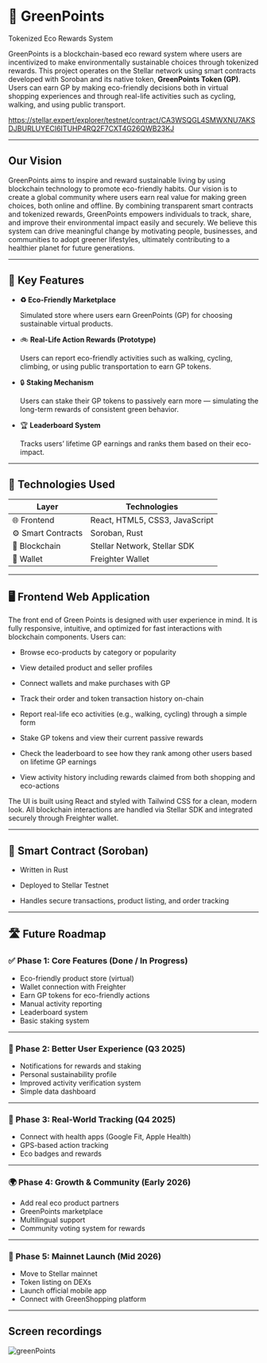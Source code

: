# 🌱 GreenPoints

Tokenized Eco Rewards System

GreenPoints is a blockchain-based eco reward system where users are incentivized to make environmentally sustainable choices through tokenized rewards. This project operates on the Stellar network using smart contracts developed with Soroban and its native token, **GreenPoints Token (GP)**. Users can earn GP by making eco-friendly decisions both in virtual shopping experiences and through real-life activities such as cycling, walking, and using public transport.

https://stellar.expert/explorer/testnet/contract/CA3WSQGL4SMWXNU7AKSDJBURLUYECI6ITUHP4RQ2F7CXT4G26QWB23KJ

---
## Our Vision

GreenPoints aims to inspire and reward sustainable living by using blockchain technology to promote eco-friendly habits. Our vision is to create a global community where users earn real value for making green choices, both online and offline. By combining transparent smart contracts and tokenized rewards, GreenPoints empowers individuals to track, share, and improve their environmental impact easily and securely. We believe this system can drive meaningful change by motivating people, businesses, and communities to adopt greener lifestyles, ultimately contributing to a healthier planet for future generations.

---

## 🌟 Key Features
- **♻️ Eco-Friendly Marketplace**

  Simulated store where users earn GreenPoints (GP) for choosing sustainable virtual products.

- 🚲 **Real-Life Action Rewards (Prototype)**
  
  Users can report eco-friendly activities such as walking, cycling, climbing, or using public transportation to earn GP tokens.

- 🔒 **Staking Mechanism**

  Users can stake their GP tokens to passively earn more — simulating the long-term rewards of consistent green behavior.

- 🏆 **Leaderboard System**

  Tracks users’ lifetime GP earnings and ranks them based on their eco-impact.

---

## **🧰 Technologies Used**

| Layer              | Technologies                   |
| ------------------ | ------------------------------ |
| 🌐 Frontend        | React, HTML5, CSS3, JavaScript |
| ⚙️ Smart Contracts | Soroban, Rust                  |
| 🔗 Blockchain      | Stellar Network, Stellar SDK   |
| 🔐 Wallet          | Freighter Wallet               |


---

## 🖥️ Frontend Web Application

The front end of Green Points is designed with user experience in mind. It is fully responsive, intuitive, and optimized for fast interactions with blockchain components. Users can:

- Browse eco-products by category or popularity

- View detailed product and seller profiles

- Connect wallets and make purchases with GP

- Track their order and token transaction history on-chain

- Report real-life eco activities (e.g., walking, cycling) through a simple form

- Stake GP tokens and view their current passive rewards

- Check the leaderboard to see how they rank among other users based on lifetime GP earnings

- View activity history including rewards claimed from both shopping and eco-actions

The UI is built using React and styled with Tailwind CSS for a clean, modern look. All blockchain interactions are handled via Stellar SDK and integrated securely through Freighter wallet.

---

## 📄 Smart Contract (Soroban)

- Written in Rust

- Deployed to Stellar Testnet

- Handles secure transactions, product listing, and order tracking

---

## 🛣️ Future Roadmap  

### ✅ Phase 1: Core Features (Done / In Progress)  
- Eco-friendly product store (virtual)  
- Wallet connection with Freighter  
- Earn GP tokens for eco-friendly actions  
- Manual activity reporting  
- Leaderboard system  
- Basic staking system  

---

### 🔄 Phase 2: Better User Experience (Q3 2025)  
- Notifications for rewards and staking  
- Personal sustainability profile  
- Improved activity verification system  
- Simple data dashboard  

---

### 📱 Phase 3: Real-World Tracking (Q4 2025)  
- Connect with health apps (Google Fit, Apple Health)  
- GPS-based action tracking  
- Eco badges and rewards  

---

### 🌍 Phase 4: Growth & Community (Early 2026)  
- Add real eco product partners  
- GreenPoints marketplace  
- Multilingual support  
- Community voting system for rewards  

---

### 🚀 Phase 5: Mainnet Launch (Mid 2026)  
- Move to Stellar mainnet  
- Token listing on DEXs  
- Launch official mobile app  
- Connect with GreenShopping platform  

---

## Screen recordings


![greenPoints](https://github.com/user-attachments/assets/3d37e226-857b-441e-ab66-2d7634eeec7f)


